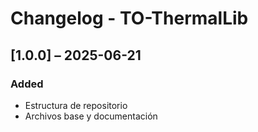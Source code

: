 # Changelog - TO-ThermalLib

## [1.0.0] – 2025-06-21
### Added
- Estructura de repositorio
- Archivos base y documentación
